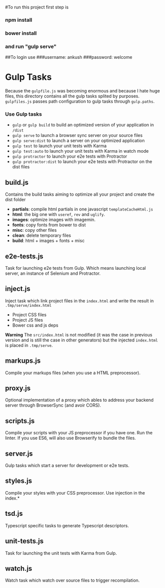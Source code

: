 #To run this project first step is 
### npm install
### bower install
### and run "gulp serve"
##To login use
###username: ankush
###password: welcome
# Gulp Tasks

Because the `gulpfile.js` was becoming enormous and because I hate huge files, this
directory contains all the gulp tasks splited by purposes. `gulpfiles.js` passes path
configuration to gulp tasks through `gulp.paths`.

### Use Gulp tasks

* `gulp` or `gulp build` to build an optimized version of your application in `/dist`
* `gulp serve` to launch a browser sync server on your source files
* `gulp serve:dist` to launch a server on your optimized application
* `gulp test` to launch your unit tests with Karma
* `gulp test:auto` to launch your unit tests with Karma in watch mode
* `gulp protractor` to launch your e2e tests with Protractor
* `gulp protractor:dist` to launch your e2e tests with Protractor on the dist files

## build.js

Contains the build tasks aiming to optimize all your project and create the dist folder
- **partials**: compile html partials in one javascript `templateCacheHtml.js`
- **html**: the big one with `useref`, `rev` and `uglify`.
- **images**: optimize images with imagemin.
- **fonts**: copy fonts from bower to dist
- **misc**: copy other files
- **clean**: delete temporary files
- **build**: html + images + fonts + misc

## e2e-tests.js

Task for launching e2e tests from Gulp. Which means launching local server,
an instance of Selenium and Protractor.

## inject.js

Inject task which link project files in the `index.html` and write the result in `.tmp/serve/index.html`
- Project CSS files
- Project JS files
- Bower css and js deps

**Warning** The `src/index.html` is not modified (it was the case in previous version and is still the case in other generators) but the injected `index.html` is placed in `.tmp/serve`.

## markups.js

Compile your markups files (when you use a HTML preprocessor).

## proxy.js

Optional implementation of a proxy which ables to address your backend server through BrowserSync (and avoir CORS).

## scripts.js

Compile your scripts with your JS preprocessor if you have one. Run the linter. If you use ES6, will also use Browserify to bundle the files.

## server.js

Gulp tasks which start a server for development or e2e tests.

## styles.js

Compile your styles with your CSS preprocessor. Use injection in the index.*

## tsd.js

Typescript specific tasks to generate Typescript descriptors.

## unit-tests.js

Task for launching the unit tests with Karma from Gulp.

## watch.js

Watch task which watch over source files to trigger recompilation.
